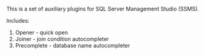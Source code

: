 This is a set of auxiliary plugins for SQL Server Management Studio (SSMS).

Includes:
1. Opener - quick open
2. Joiner - join condition autocompleter
3. Precomplete - database name autocompleter
